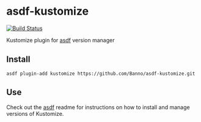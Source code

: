 # asdf-kustomize

[![Build Status](https://travis-ci.com/Banno/asdf-kustomize.svg?branch=master)](https://travis-ci.com/Banno/asdf-kustomize)

Kustomize plugin for [asdf](https://github.com/asdf-vm/asdf) version manager

## Install

```
asdf plugin-add kustomize https://github.com/Banno/asdf-kustomize.git
```

## Use

Check out the [asdf](https://github.com/asdf-vm/asdf) readme for instructions on how to install and manage versions of Kustomize.


